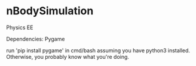 # nBodySimulation
Physics EE

Dependencies: Pygame

run 'pip install pygame' in cmd/bash assuming you have python3 installed. Otherwise, you probably know what you're doing. 
